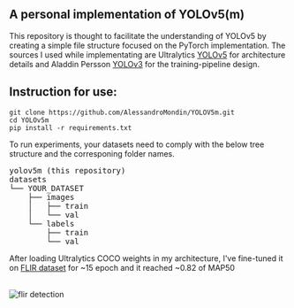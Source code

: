 ## A personal implementation of YOLOv5(m)

This repository is thought to facilitate the understanding of YOLOv5 by creating a simple file structure focused on the PyTorch implementation.
The sources I used while implementating are Ultralytics <a href="https://github.com/ultralytics/yolov5" target="_blank">YOLOv5</a> for architecture details and Aladdin Persson <a href="https://github.com/aladdinpersson/Machine-Learning-Collection/tree/master/ML/Pytorch/object_detection/YOLOv3" target="_blank">YOLOv3</a> for the training-pipeline design.<br> 

## Instruction for use:

    git clone https://github.com/AlessandroMondin/YOLOV5m.git
    cd YOLOv5m
    pip install -r requirements.txt

To run experiments, your datasets need to comply with the below tree structure and the corresponing folder names. <br> 

<pre>
yolov5m (this repository)
datasets
└── YOUR_DATASET
    ├── images
    │   ├── train
    │   └── val
    └── labels
        ├── train
        └── val
</pre>

After loading Ultralytics COCO weights in my architecture, I've fine-tuned it on <a href="https://universe.roboflow.com/thermal-imaging-0hwfw/flir-data-set/dataset/14">FLIR dataset<a/> for ~15 epoch and it reached ~0.82 of MAP50 <br><br>

![flir detection](https://github.com/AlessandroMondin/YOLOV5m/blob/main/detection.png)
